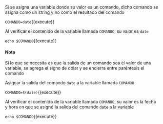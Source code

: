 Si se asigna una variable donde su valor es un comando, dicho comando se asigna como un string y no como el resultado del comando

`COMANDO=date`{{execute}}

Al verificar el contenido de la variable llamada `COMANDO`, su valor es `date`

`echo $COMANDO`{{execute}}

#### Nota
Si lo que se necesita es que la salida de un comando sea el valor de una variable, se agrega el signo de dólar y se encierra entre paréntesis el comando

Asignar la salida del comando `date` a la variable llamada `COMANDO`

`COMANDO=$(date)`{{execute}}

Al verificar el contenido de la variable llamada `COMANDO`, su valor es la fecha y hora en que se asignó la salida del comando `date` a la variable

`echo $COMANDO`{{execute}}
